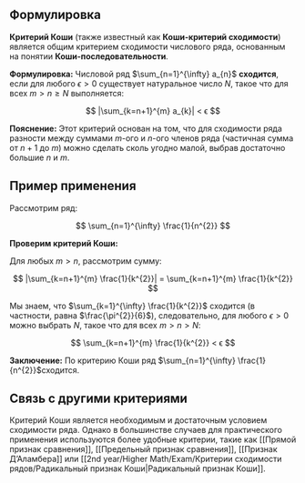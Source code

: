 ## Формулировка

**Критерий Коши** (также известный как **Коши-критерий сходимости**) является общим критерием сходимости числового ряда, основанным на понятии **Коши-последовательности**.

**Формулировка:** Числовой ряд $\sum_{n=1}^{\infty} a_{n}$ **сходится**, если для любого $ϵ > 0$ существует натуральное число $N$, такое что для всех $m > n \geq N$ выполняется:

$$
|\sum_{k=n+1}^{m} a_{k}| < ϵ
$$

**Пояснение:** Этот критерий основан на том, что для сходимости ряда разности между суммами $m$-ого и $n$-ого членов ряда (частичная сумма от $n + 1$ до $m$) можно сделать сколь угодно малой, выбрав достаточно большие $n$ и $m$.

## Пример применения

Рассмотрим ряд:

$$
\sum_{n=1}^{\infty} \frac{1}{n^{2}}
$$

**Проверим критерий Коши:**

Для любых $m > n$, рассмотрим сумму:

$$
|\sum_{k=n+1}^{m} \frac{1}{k^{2}}| = \sum_{k=n+1}^{m} \frac{1}{k^{2}}
$$

Мы знаем, что $\sum_{k=1}^{\infty} \frac{1}{k^{2}}$ сходится (в частности, равна $\frac{\pi^{2}}{6}$), следовательно, для любого $ϵ > 0$ можно выбрать $N$, такое что для всех $m > n > N$:

$$
\sum_{k=n+1}^{m} \frac{1}{k^{2}} < ϵ
$$

**Заключение:** По критерию Коши ряд $\sum_{n=1}^{\infty} \frac{1}{n^{2}}$​ сходится.

## Связь с другими критериями

Критерий Коши является необходимым и достаточным условием сходимости ряда. Однако в большинстве случаев для практического применения используются более удобные критерии, такие как [[Прямой признак сравнения]], [[Предельный признак сравнения]], [[Признак Д’Аламбера]] или [[2nd year/Higher Math/Exam/Критерии сходимости рядов/Радикальный признак Коши|Радикальный признак Коши]].
